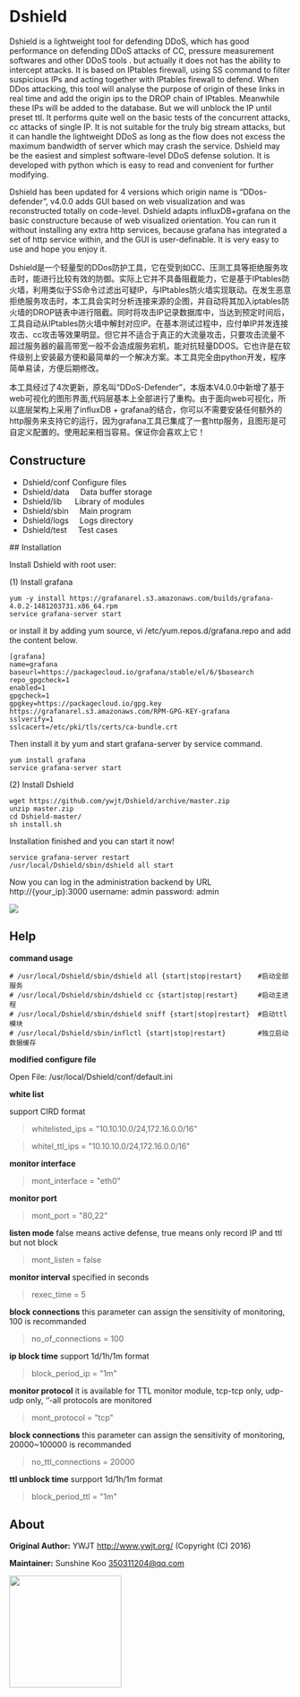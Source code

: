# Dshield

Dshield is a lightweight tool for defending DDoS, which has good performance on defending DDoS attacks of CC, pressure measurement softwares and other DDoS tools . but actually it does not has the ability to intercept attacks. It is based on IPtables firewall, using SS command to filter suspicious IPs and acting together with IPtables firewall to defend. When DDos attacking, this tool will analyse the purpose of origin of these links in real time and add the origin ips to the DROP chain of IPtables. Meanwhile these IPs will be added to the database. But we will unblock the IP until preset ttl. It performs quite well on the basic tests of the concurrent attacks, cc attacks of single IP. It is not suitable for the truly big stream attacks, but it can handle the lightweight DDoS as long as the flow does not excess the maximum bandwidth of server which may crash the service. Dshield may be the easiest and simplest software-level DDoS defense solution. It is developed with python which is easy to read and convenient for further modifying.

Dshield has been updated for 4 versions which origin name is “DDos-defender”, v4.0.0 adds GUI based on web visualization and was reconstructed totally on code-level. Dshield adapts influxDB+grafana on the basic constructure because of web visualized orientation. You can run it without installing any extra http services, because grafana has integrated a set of http service within, and the GUI is user-definable. It is very easy to use and hope you enjoy it. 

Dshield是一个轻量型的DDos防护工具，它在受到如CC、压测工具等拒绝服务攻击时，能进行比较有效的防御。实际上它并不具备阻截能力，它是基于IPtables防火墙，利用类似于SS命令过滤出可疑IP，与IPtables防火墙实现联动。在发生恶意拒绝服务攻击时，本工具会实时分析连接来源的企图，并自动将其加入iptables防火墙的DROP链表中进行阻截。同时将攻击IP记录数据库中，当达到预定时间后，工具自动从IPtables防火墙中解封对应IP。在基本测试过程中，应付单IP并发连接攻击、cc攻击等效果明显。但它并不适合于真正的大流量攻击，只要攻击流量不超过服务器的最高带宽一般不会造成服务宕机，能对抗轻量DDOS。它也许是在软件级别上安装最方便和最简单的一个解决方案。本工具完全由python开发，程序简单易读，方便后期修改。

本工具经过了4次更新，原名叫“DDoS-Defender”，本版本V4.0.0中新增了基于web可视化的图形界面,代码层基本上全部进行了重构。由于面向web可视化，所以底层架构上采用了influxDB + grafana的结合，你可以不需要安装任何额外的http服务来支持它的运行，因为grafana工具已集成了一套http服务，且图形是可自定义配置的。使用起来相当容易。保证你会喜欢上它！

## Constructure
* Dshield/conf     Configure files
* Dshield/data     Data buffer storage
* Dshield/lib      Library of modules
* Dshield/sbin     Main program
* Dshield/logs     Logs directory
* Dshield/test     Test cases

## Installation

Install Dshield with root user:

(1) Install grafana
```shell
yum -y install https://grafanarel.s3.amazonaws.com/builds/grafana-4.0.2-1481203731.x86_64.rpm
service grafana-server start
```
or install it by adding yum source, vi /etc/yum.repos.d/grafana.repo and add the content below.
```shell
[grafana]
name=grafana
baseurl=https://packagecloud.io/grafana/stable/el/6/$basearch
repo_gpgcheck=1
enabled=1
gpgcheck=1
gpgkey=https://packagecloud.io/gpg.key https://grafanarel.s3.amazonaws.com/RPM-GPG-KEY-grafana
sslverify=1
sslcacert=/etc/pki/tls/certs/ca-bundle.crt
```

Then install it by yum and start grafana-server by service command.
```shell
yum install grafana
service grafana-server start
```

(2) Install Dshield
```shell
wget https://github.com/ywjt/Dshield/archive/master.zip
unzip master.zip
cd Dshield-master/
sh install.sh
```

Installation finished and you can start it now!
```shell
service grafana-server restart
/usr/local/Dshield/sbin/dshield all start
```
Now you can log in the administration backend by URL http://{your_ip}:3000
username: admin
password: admin

<img src="https://github.com/ywjt/Dshield/blob/master/demo.png">

## Help

**command usage**
```shell
# /usr/local/Dshield/sbin/dshield all {start|stop|restart}    #启动全部服务
# /usr/local/Dshield/sbin/dshield cc {start|stop|restart}     #启动主进程
# /usr/local/Dshield/sbin/dshield sniff {start|stop|restart}  #启动ttl模块
# /usr/local/Dshield/sbin/inflctl {start|stop|restart}        #独立启动数据缓存
```

**modified configure file**

Open File: /usr/local/Dshield/conf/default.ini


**white list**

support CIRD format
> whitelisted_ips = "10.10.10.0/24,172.16.0.0/16"

> whitel_ttl_ips = "10.10.10.0/24,172.16.0.0/16"

**monitor interface**
> mont_interface = "eth0"

**monitor port**
> mont_port = "80,22"

**listen mode**
false means active defense, true means only record IP and ttl but not block
> mont_listen = false

**monitor interval**
specified in seconds
> rexec_time = 5

**block connections**
this parameter can assign the sensitivity of monitoring, 100 is recommanded
> no_of_connections = 100

**ip block time**
support 1d/1h/1m format
> block_period_ip = "1m"

**monitor protocol**
it is available for TTL monitor module, tcp-tcp only, udp-udp only, ‘’-all protocols are monitored
> mont_protocol = "tcp"

**block connections**
this parameter can assign the sensitivity of monitoring, 20000~100000 is recommanded
> no_ttl_connections = 20000

**ttl unblock time**
surpport 1d/1h/1m format
> block_period_ttl = "1m"


## About

**Original Author:** YWJT http://www.ywjt.org/ (Copyright (C) 2016)

**Maintainer:** Sunshine Koo <350311204@qq.com>

<img src="http://www.ywjt.org/ywjtshare.png" width="200px">
